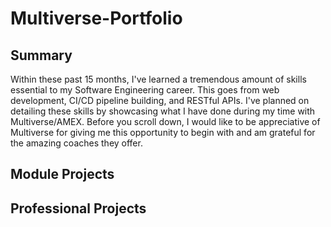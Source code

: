 # Multiverse-Portfolio

<h2>Summary</h2>
<p>Within these past 15 months, I've learned a tremendous amount of skills essential to my Software Engineering career. This goes from web development, CI/CD pipeline building, and RESTful APIs. I've planned on detailing these skills by showcasing what I have done during my time with Multiverse/AMEX. Before you scroll down, I would like to be appreciative of Multiverse for giving me this opportunity to begin with and am grateful for the amazing coaches they offer.</p>

## Module Projects

## Professional Projects

